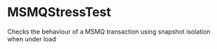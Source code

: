 # MSMQStressTest
Checks the behaviour of a MSMQ transaction using snapshot isolation when under load
